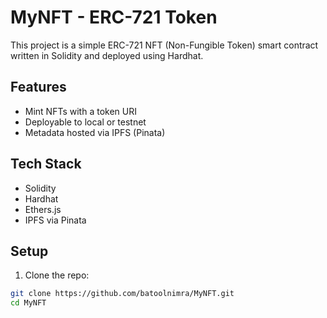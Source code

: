 # MyNFT - ERC-721 Token

This project is a simple ERC-721 NFT (Non-Fungible Token) smart contract written in Solidity and deployed using Hardhat.

## Features

- Mint NFTs with a token URI
- Deployable to local or testnet
- Metadata hosted via IPFS (Pinata)

## Tech Stack

- Solidity
- Hardhat
- Ethers.js
- IPFS via Pinata

## Setup

1. Clone the repo:

```bash
git clone https://github.com/batoolnimra/MyNFT.git
cd MyNFT
